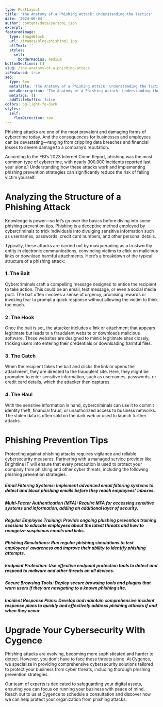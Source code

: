 ```yaml
---
type: PostLayout
title: 'The Anatomy of a Phishing Attack: Understanding the Tactics'
date: '2024-06-04'
author: content/data/person1.json
excerpt: ''
featuredImage:
  type: ImageBlock
  url: /images/blog-phishing1.jpg
  altText: ''
  styles:
    self:
      borderRadius: medium
bottomSections: []
slug: /the-anatomy-of-a-phishing-attack
isFeatured: true
seo:
  type: Seo
  metaTitle: 'The Anatomy of a Phishing Attack: Understanding the Tactics'
  metaDescription: 'The Anatomy of a Phishing Attack: Understanding the Tactics'
  metaTags: []
  addTitleSuffix: false
colors: bg-light-fg-dark
styles:
  self:
    flexDirection: row
---
```

Phishing attacks are one of the most prevalent and damaging forms of cybercrime today. And the consequences for businesses and employees can be devastating—ranging from crippling data breaches and financial losses to severe damage to a company’s reputation.

According to the FBI’s 2023 Internet Crime Report, phishing was the most common type of cybercrime, with nearly 300,000 incidents reported last year alone.1 Understanding how these attacks work and implementing phishing prevention strategies can significantly reduce the risk of falling victim yourself.

# Analyzing the Structure of a Phishing Attack

Knowledge is power—so let’s go over the basics before diving into some phishing prevention tips. Phishing is a deceptive method employed by cybercriminals to trick individuals into divulging sensitive information such as usernames, passwords, credit card numbers, and other personal details.

Typically, these attacks are carried out by masquerading as a trustworthy entity in electronic communications, convincing victims to click on malicious links or download harmful attachments. Here’s a breakdown of the typical structure of a phishing attack:

### 1. The Bait

Cybercriminals craft a compelling message designed to entice the recipient to take action. This could be an email, text message, or even a social media post. The bait often involves a sense of urgency, promising rewards or invoking fear to prompt a quick response without allowing the victim to think too much.

### 2. The Hook

Once the bait is set, the attacker includes a link or attachment that appears legitimate but leads to a fraudulent website or downloads malicious software. These websites are designed to mimic legitimate sites closely, tricking users into entering their credentials or downloading harmful files.

### 3. The Catch

When the recipient takes the bait and clicks the link or opens the attachment, they are directed to the fraudulent site. Here, they might be prompted to enter sensitive information, such as usernames, passwords, or credit card details, which the attacker then captures.

### 4. The Haul

With the sensitive information in hand, cybercriminals can use it to commit identity theft, financial fraud, or unauthorized access to business networks. The stolen data is often sold on the dark web or used to launch further attacks.

# Phishing Prevention Tips

Protecting against phishing attacks requires vigilance and reliable cybersecurity measures. Partnering with a managed service provider like Brightline IT will ensure that every precaution is used to protect your company from phishing and other cyber threats, including the following phishing prevention strategies:

##### Email Filtering Systems: Implement advanced email filtering systems to detect and block phishing emails before they reach employees’ inboxes.

##### Multi-Factor Authentication (MFA): Require MFA for accessing sensitive systems and information, adding an additional layer of security.

##### Regular Employee Training: Provide ongoing phishing prevention training sessions to educate employees about the latest threats and how to recognize suspicious emails and links.

##### Phishing Simulations: Run regular phishing simulations to test employees’ awareness and improve their ability to identify phishing attempts.

##### Endpoint Protection: Use effective endpoint protection tools to detect and respond to malware and other threats on all devices.

##### Secure Browsing Tools: Deploy secure browsing tools and plugins that warn users if they are navigating to a known phishing site.

##### Incident Response Plans: Develop and maintain comprehensive incident response plans to quickly and effectively address phishing attacks if and when they occur.

# Upgrade Your Cybersecurity With Cygence

Phishing attacks are evolving, becoming more sophisticated and harder to detect. However, you don’t have to face these threats alone. At Cygence, we specialize in providing comprehensive cybersecurity solutions tailored to protect your business from cyber threats, including thorough phishing prevention strategies.

Our team of experts is dedicated to safeguarding your digital assets, ensuring you can focus on running your business with peace of mind. Reach out to us at Cygence to schedule a consultation and discover how we can help protect your organization from phishing attacks.

